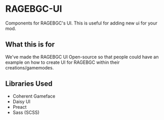 # RAGEBGC-UI
Components for RAGEBGC's UI. This is useful for adding new ui for your mod.

## What this is for
We've made the RAGEBGC UI Open-source so that people could have an example on how to create UI for RAGEBGC within their creations/gamemodes. 

## Libraries Used
- Coherent Gameface
- Daisy UI 
- Preact
- Sass (SCSS)
